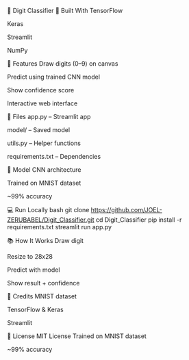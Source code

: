 🧠 Digit Classifier
🔧 Built With
TensorFlow

Keras

Streamlit

NumPy

🎯 Features
Draw digits (0–9) on canvas

Predict using trained CNN model

Show confidence score

Interactive web interface

📁 Files
app.py – Streamlit app

model/ – Saved model

utils.py – Helper functions

requirements.txt – Dependencies

🧠 Model
CNN architecture

Trained on MNIST dataset

~99% accuracy



💻 Run Locally
bash
git clone https://github.com/JOEL-ZERUBABEL/Digit_Classifier.git
cd Digit_Classifier
pip install -r requirements.txt
streamlit run app.py


📚 How It Works
Draw digit

Resize to 28x28

Predict with model

Show result + confidence


🙏 Credits
MNIST dataset

TensorFlow & Keras

Streamlit

📄 License
MIT License
Trained on MNIST dataset

~99% accuracy
